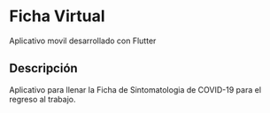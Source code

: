 # Ficha Virtual

Aplicativo movil desarrollado con Flutter

## Descripción

Aplicativo para llenar la Ficha de Sintomatologia de COVID-19 para el regreso al trabajo.

